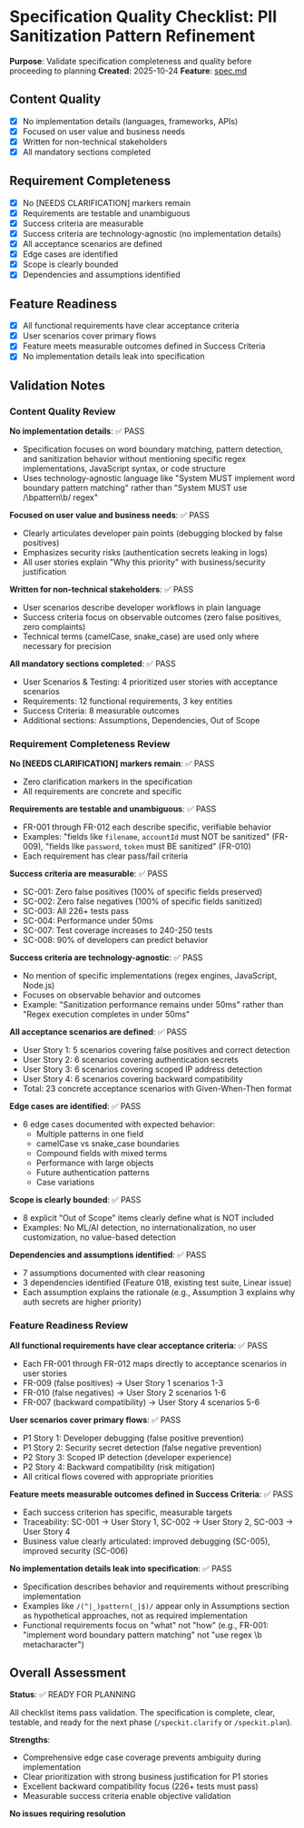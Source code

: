 # Specification Quality Checklist: PII Sanitization Pattern Refinement

**Purpose**: Validate specification completeness and quality before proceeding to planning
**Created**: 2025-10-24
**Feature**: [spec.md](../spec.md)

## Content Quality

- [x] No implementation details (languages, frameworks, APIs)
- [x] Focused on user value and business needs
- [x] Written for non-technical stakeholders
- [x] All mandatory sections completed

## Requirement Completeness

- [x] No [NEEDS CLARIFICATION] markers remain
- [x] Requirements are testable and unambiguous
- [x] Success criteria are measurable
- [x] Success criteria are technology-agnostic (no implementation details)
- [x] All acceptance scenarios are defined
- [x] Edge cases are identified
- [x] Scope is clearly bounded
- [x] Dependencies and assumptions identified

## Feature Readiness

- [x] All functional requirements have clear acceptance criteria
- [x] User scenarios cover primary flows
- [x] Feature meets measurable outcomes defined in Success Criteria
- [x] No implementation details leak into specification

## Validation Notes

### Content Quality Review

**No implementation details**: ✅ PASS
- Specification focuses on word boundary matching, pattern detection, and sanitization behavior without mentioning specific regex implementations, JavaScript syntax, or code structure
- Uses technology-agnostic language like "System MUST implement word boundary pattern matching" rather than "System MUST use /\bpattern\b/ regex"

**Focused on user value and business needs**: ✅ PASS
- Clearly articulates developer pain points (debugging blocked by false positives)
- Emphasizes security risks (authentication secrets leaking in logs)
- All user stories explain "Why this priority" with business/security justification

**Written for non-technical stakeholders**: ✅ PASS
- User scenarios describe developer workflows in plain language
- Success criteria focus on observable outcomes (zero false positives, zero complaints)
- Technical terms (camelCase, snake_case) are used only where necessary for precision

**All mandatory sections completed**: ✅ PASS
- User Scenarios & Testing: 4 prioritized user stories with acceptance scenarios
- Requirements: 12 functional requirements, 3 key entities
- Success Criteria: 8 measurable outcomes
- Additional sections: Assumptions, Dependencies, Out of Scope

### Requirement Completeness Review

**No [NEEDS CLARIFICATION] markers remain**: ✅ PASS
- Zero clarification markers in the specification
- All requirements are concrete and specific

**Requirements are testable and unambiguous**: ✅ PASS
- FR-001 through FR-012 each describe specific, verifiable behavior
- Examples: "fields like `filename`, `accountId` must NOT be sanitized" (FR-009), "fields like `password`, `token` must BE sanitized" (FR-010)
- Each requirement has clear pass/fail criteria

**Success criteria are measurable**: ✅ PASS
- SC-001: Zero false positives (100% of specific fields preserved)
- SC-002: Zero false negatives (100% of specific fields sanitized)
- SC-003: All 226+ tests pass
- SC-004: Performance under 50ms
- SC-007: Test coverage increases to 240-250 tests
- SC-008: 90% of developers can predict behavior

**Success criteria are technology-agnostic**: ✅ PASS
- No mention of specific implementations (regex engines, JavaScript, Node.js)
- Focuses on observable behavior and outcomes
- Example: "Sanitization performance remains under 50ms" rather than "Regex execution completes in under 50ms"

**All acceptance scenarios are defined**: ✅ PASS
- User Story 1: 5 scenarios covering false positives and correct detection
- User Story 2: 6 scenarios covering authentication secrets
- User Story 3: 6 scenarios covering scoped IP address detection
- User Story 4: 6 scenarios covering backward compatibility
- Total: 23 concrete acceptance scenarios with Given-When-Then format

**Edge cases are identified**: ✅ PASS
- 6 edge cases documented with expected behavior:
  - Multiple patterns in one field
  - camelCase vs snake_case boundaries
  - Compound fields with mixed terms
  - Performance with large objects
  - Future authentication patterns
  - Case variations

**Scope is clearly bounded**: ✅ PASS
- 8 explicit "Out of Scope" items clearly define what is NOT included
- Examples: No ML/AI detection, no internationalization, no user customization, no value-based detection

**Dependencies and assumptions identified**: ✅ PASS
- 7 assumptions documented with clear reasoning
- 3 dependencies identified (Feature 018, existing test suite, Linear issue)
- Each assumption explains the rationale (e.g., Assumption 3 explains why auth secrets are higher priority)

### Feature Readiness Review

**All functional requirements have clear acceptance criteria**: ✅ PASS
- Each FR-001 through FR-012 maps directly to acceptance scenarios in user stories
- FR-009 (false positives) → User Story 1 scenarios 1-3
- FR-010 (false negatives) → User Story 2 scenarios 1-6
- FR-007 (backward compatibility) → User Story 4 scenarios 5-6

**User scenarios cover primary flows**: ✅ PASS
- P1 Story 1: Developer debugging (false positive prevention)
- P1 Story 2: Security secret detection (false negative prevention)
- P2 Story 3: Scoped IP detection (developer experience)
- P2 Story 4: Backward compatibility (risk mitigation)
- All critical flows covered with appropriate priorities

**Feature meets measurable outcomes defined in Success Criteria**: ✅ PASS
- Each success criterion has specific, measurable targets
- Traceability: SC-001 → User Story 1, SC-002 → User Story 2, SC-003 → User Story 4
- Business value clearly articulated: improved debugging (SC-005), improved security (SC-006)

**No implementation details leak into specification**: ✅ PASS
- Specification describes behavior and requirements without prescribing implementation
- Examples like `/(^|_)pattern(_|$)/` appear only in Assumptions section as hypothetical approaches, not as required implementation
- Functional requirements focus on "what" not "how" (e.g., FR-001: "implement word boundary pattern matching" not "use regex \b metacharacter")

## Overall Assessment

**Status**: ✅ READY FOR PLANNING

All checklist items pass validation. The specification is complete, clear, testable, and ready for the next phase (`/speckit.clarify` or `/speckit.plan`).

**Strengths**:
- Comprehensive edge case coverage prevents ambiguity during implementation
- Clear prioritization with strong business justification for P1 stories
- Excellent backward compatibility focus (226+ tests must pass)
- Measurable success criteria enable objective validation

**No issues requiring resolution**
